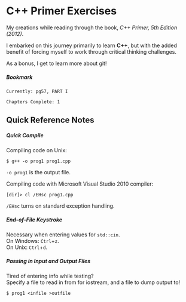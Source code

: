 # C++ Primer Exercises
My creations while reading through the book, _C++ Primer, 5th Edition (2012)_.

I embarked on this journey primarily to learn **C++**, but with the added benefit of forcing myself to work through critical thinking challenges.  

As a bonus, I get to learn more about git!

##### Bookmark
```
Currently: pg57, PART I

Chapters Complete: 1
```

## Quick Reference Notes

##### Quick Compile

Compiling code on Unix:
```
$ g++ -o prog1 prog1.cpp
```
`-o prog1` is the output file.

Compiling code with Microsoft Visual Studio 2010 compiler:
```
[dir]> cl /EHsc prog1.cpp
```
`/EHsc` turns on standard exception handling.

##### End-of-File Keystroke

Necessary when entering values for `std::cin`.  
On Windows: `Ctrl`+`z`.  
On Unix: `Ctrl`+`d`.  

##### Passing in Input and Output Files

Tired of entering info while testing?  
Specify a file to read in from for iostream, and a file to dump output to!
```
$ prog1 <infile >outfile
```